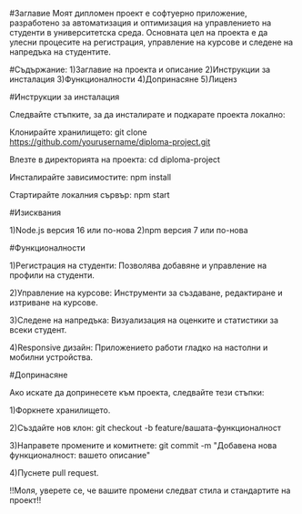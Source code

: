 #Заглавие
Моят дипломен проект е софтуерно приложение, разработено за автоматизация и оптимизация на управлението на студенти в университетска среда. Основната цел на проекта е да улесни процесите на регистрация, управление на курсове и следене на напредъка на студентите.

#Съдържание:
1)Заглавие на проекта и описание
2)Инструкции за инсталация
3)Функционалности
4)Допринасяне
5)Лиценз

#Инструкции за инсталация

Следвайте стъпките, за да инсталирате и подкарате проекта локално:

Клонирайте хранилището:
git clone https://github.com/yourusername/diploma-project.git

Влезте в директорията на проекта:
cd diploma-project

Инсталирайте зависимостите:
npm install

Стартирайте локалния сървър:
npm start

#Изисквания

1)Node.js версия 16 или по-нова
2)npm версия 7 или по-нова

#Функционалности

1)Регистрация на студенти: Позволява добавяне и управление на профили на студенти.

2)Управление на курсове: Инструменти за създаване, редактиране и изтриване на курсове.

3)Следене на напредъка: Визуализация на оценките и статистики за всеки студент.

4)Responsive дизайн: Приложението работи гладко на настолни и мобилни устройства.

#Допринасяне

Ако искате да допринесете към проекта, следвайте тези стъпки:

1)Форкнете хранилището.

2)Създайте нов клон:
git checkout -b feature/вашата-функционалност

3)Направете промените и комитнете:
git commit -m "Добавена нова функционалност: вашето описание"

4)Пуснете pull request.

!!Моля, уверете се, че вашите промени следват стила и стандартите на проект!!
